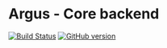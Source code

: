Argus - Core backend
============
[![Build Status](https://travis-ci.org/edduarte/argus.svg?branch=master)](https://travis-ci.org/edduarte/argus)
[![GitHub version](https://badge.fury.io/gh/edduarte%2Fargus.svg)](http://badge.fury.io/gh/edduarte%2Fargus)
